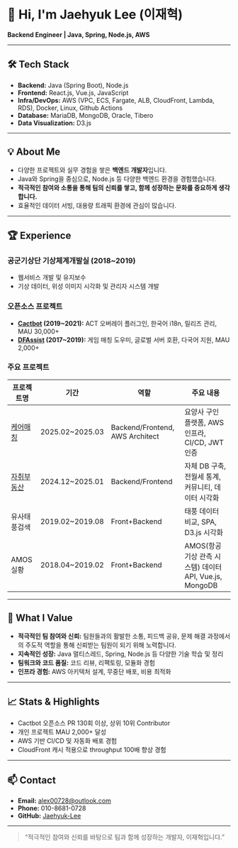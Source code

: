 # 👋 Hi, I'm Jaehyuk Lee (이재혁)

**Backend Engineer | Java, Spring, Node.js, AWS**

---

## 🛠️ Tech Stack

- **Backend:** Java (Spring Boot), Node.js
- **Frontend:** React.js, Vue.js, JavaScript
- **Infra/DevOps:** AWS (VPC, ECS, Fargate, ALB, CloudFront, Lambda, RDS), Docker, Linux, Github Actions
- **Database:** MariaDB, MongoDB, Oracle, Tibero
- **Data Visualization:** D3.js

---

## 💡 About Me

- 다양한 프로젝트와 실무 경험을 쌓은 **백엔드 개발자**입니다.
- Java와 Spring을 중심으로, Node.js 등 다양한 백엔드 환경을 경험했습니다.
- **적극적인 참여와 소통을 통해 팀의 신뢰를 쌓고, 함께 성장하는 문화를 중요하게 생각합니다.**
- 효율적인 데이터 서빙, 대용량 트래픽 환경에 관심이 많습니다.

---

## 🏆 Experience

### 공군기상단 기상체계개발실 (2018~2019)
- 웹서비스 개발 및 유지보수
- 기상 데이터, 위성 이미지 시각화 및 관리자 시스템 개발

### 오픈소스 프로젝트
- **[Cactbot](https://github.com/Jaehyuk-Lee/cactbot) (2019~2021):** ACT 오버레이 플러그인, 한국어 i18n, 릴리즈 관리, MAU 30,000+
- **[DFAssist](https://github.com/Jaehyuk-Lee/DFAssist) (2017~2019):** 게임 매칭 도우미, 글로벌 서버 호환, 다국어 지원, MAU 2,000+

### 주요 프로젝트

| 프로젝트명 | 기간 | 역할 | 주요 내용 |
|-|-|-|-|
| [케어매칭](https://github.com/Jaehyuk-Lee/carematching-backend) | 2025.02~2025.03 | Backend/Frontend, AWS Architect | 요양사 구인 플랫폼, AWS 인프라, CI/CD, JWT 인증 |
| [자취부동산](https://github.com/Jaehyuk-Lee/JachuiPlan) | 2024.12~2025.01 | Backend/Frontend | 자체 DB 구축, 전월세 통계, 커뮤니티, 데이터 시각화 |
| 유사태풍검색 | 2019.02~2019.08 | Front+Backend | 태풍 데이터 비교, SPA, D3.js 시각화 |
| AMOS 실황 | 2018.04~2019.02 | Front+Backend | AMOS(항공 기상 관측 시스템) 데이터 API, Vue.js, MongoDB |

---

## 🌱 What I Value

- **적극적인 팀 참여와 신뢰:** 팀원들과의 활발한 소통, 피드백 공유, 문제 해결 과정에서의 주도적 역할을 통해 신뢰받는 팀원이 되기 위해 노력합니다.
- **지속적인 성장:** Java 멀티스레드, Spring, Node.js 등 다양한 기술 학습 및 정리
- **팀워크와 코드 품질:** 코드 리뷰, 리팩토링, 모듈화 경험
- **인프라 경험:** AWS 아키텍처 설계, 무중단 배포, 비용 최적화

---

## 📈 Stats & Highlights

- Cactbot 오픈소스 PR 130회 이상, 상위 10위 Contributor
- 개인 프로젝트 MAU 2,000+ 달성
- AWS 기반 CI/CD 및 자동화 배포 경험
- CloudFront 캐시 적용으로 throughput 100배 향상 경험

---

## 📫 Contact

- **Email:** alex00728@outlook.com
- **Phone:** 010-8681-0728
- **GitHub:** [Jaehyuk-Lee](https://github.com/Jaehyuk-Lee)

---

> “적극적인 참여와 신뢰를 바탕으로 팀과 함께 성장하는 개발자, 이재혁입니다.”
